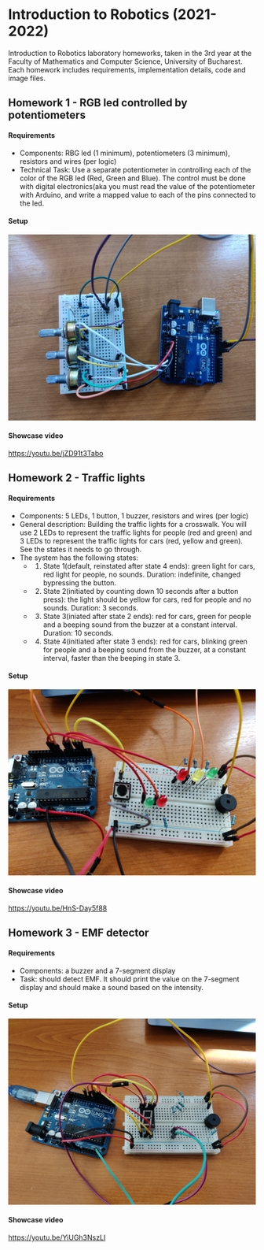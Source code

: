 # Introduction to Robotics (2021-2022)

Introduction to Robotics laboratory homeworks, taken in the 3rd year at the Faculty of Mathematics and Computer Science, University of Bucharest. Each homework includes requirements, implementation details, code and image files.

## Homework 1 - RGB led controlled by potentiometers

#### Requirements
  - Components: RBG led (1 minimum), potentiometers (3 minimum), resistors and wires (per logic)
  - Technical Task: Use a separate potentiometer in controlling each of the color of the RGB led (Red, Green and Blue). The control must be done with digital electronics(aka you must read the value of the potentiometer with Arduino, and write a mapped value to each of the pins connected to the led.
#### Setup
![Setup](Homeworks/Homework_1/docs/Setup.jpg)
#### Showcase video
https://youtu.be/jZD91t3Tabo

## Homework 2 - Traffic lights

#### Requirements
  - Components: 5 LEDs, 1 button, 1 buzzer, resistors and wires (per logic)
  - General description: Building the traffic lights for a crosswalk. You will use 2 LEDs to represent the traffic lights for people (red and green) and 3 LEDs to represent the traffic lights for cars (red, yellow and green). See the states it needs to go through.
  - The system has the following states:
    - 1. State 1(default, reinstated after state 4 ends): green light for cars, red light for people, no sounds. Duration: indefinite, changed bypressing the button.
    - 2. State 2(initiated by counting down 10 seconds after a button press): the light should be yellow for cars, red for people and no sounds. Duration: 3 seconds.
    - 3. State 3(iniated after state 2 ends): red for cars, green for people and a beeping sound from the buzzer at a constant interval. Duration: 10 seconds.
    - 4. State 4(initiated after state 3 ends): red for cars, blinking green for people and a beeping sound from the buzzer, at a constant interval, faster than the beeping in state 3.
#### Setup
![Setup](Homeworks/Homework_2/docs/Setup.jpg)
#### Showcase video
https://youtu.be/HnS-Day5f88

## Homework 3 - EMF detector

#### Requirements
  - Components: a buzzer and a 7-segment display 
  - Task: should detect EMF. It should print the value on the 7-segment display and should make a sound based on the intensity.
#### Setup
![Setup](Homeworks/Homework_3/docs/Setup.jpg)
#### Showcase video
https://youtu.be/YiUGh3NszLI


